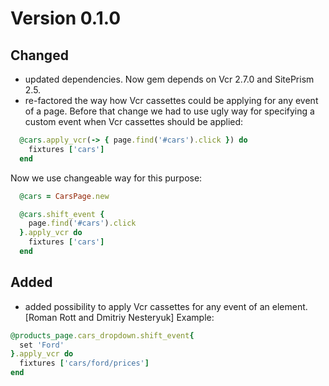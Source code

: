 # Version 0.1.0

## Changed

  * updated dependencies. Now gem depends on Vcr 2.7.0 and SitePrism 2.5.
  * re-factored the way how Vcr cassettes could be applying for any event of a page.
    Before that change we had to use ugly way for specifying a custom event when Vcr cassettes should be applied:

```ruby
  @cars.apply_vcr(-> { page.find('#cars').click }) do
    fixtures ['cars']
  end
```

Now we use changeable way for this purpose:

```ruby
  @cars = CarsPage.new

  @cars.shift_event {
    page.find('#cars').click
  }.apply_vcr do
    fixtures ['cars']
  end
```

## Added

  * added possibility to apply Vcr cassettes for any event of an element. [Roman Rott and Dmitriy Nesteryuk] Example:

```ruby
@products_page.cars_dropdown.shift_event{
  set 'Ford'
}.apply_vcr do
  fixtures ['cars/ford/prices']
end
```